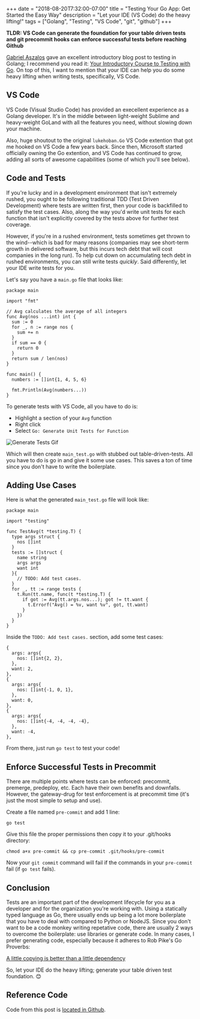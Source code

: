 +++
date = "2018-08-20T7:32:00-07:00"
title = "Testing Your Go App: Get Started the Easy Way"
description = "Let your IDE (VS Code) do the heavy lifting!"
tags = ["Golang", "Testing", "VS Code", "git", "github"]
+++

**TLDR: VS Code can generate the foundation for your table driven tests and git precommit hooks can enforce successful tests before reaching Github**

[Gabriel Aszalos](https://www.toptal.com/resume/gabriel-aszalos) gave an excellent introductory blog post to testing in Golang; I recommend you read it: [Your Introductory Course to Testing with Go](https://www.toptal.com/go/your-introductory-course-to-testing-with-go). On top of this, I want to mention that your IDE can help you do some heavy lifting when writing tests, specifically, VS Code.

## VS Code

VS Code (Visual Studio Code) has provided an execellent experience as a Golang developer. It's in the middle between light-weight Sublime and heavy-weight GoLand with all the features you need, without slowing down your machine.

Also, huge shoutout to the original `lukehoban.Go` VS Code extention that got me hooked on VS Code a few years back. Since then, Microsoft started officially owning the Go extention, and VS Code has continued to grow, adding all sorts of awesome capabilities (some of which you'll see below).

## Code and Tests

If you're lucky and in a development environment that isn't extremely rushed, you ought to be following traditional TDD (Test Driven Development) where tests are written first, then your code is backfilled to satisfy the test cases. Also, along the way you'd write unit tests for each function that isn't explicitly covered by the tests above for further test coverage.

However, if you're in a rushed environment, tests sometimes get thrown to the wind--which is bad for many reasons (companies may see short-term growth in delivered software, but this incurs tech debt that will cost companies in the long run). To help cut down on accumulating tech debt in rushed environments, you can still write tests *quickly*. Said differently, let your IDE write tests for you.

Let's say you have a `main.go` file that looks like:

    package main

    import "fmt"

    // Avg calculates the average of all integers
    func Avg(nos ...int) int {
      sum := 0
      for _, n := range nos {
        sum += n
      }
      if sum == 0 {
        return 0
      }
      return sum / len(nos)
    }

    func main() {
      numbers := []int{1, 4, 5, 6}

      fmt.Println(Avg(numbers...))
    }

To generate tests with VS Code, all you have to do is:

- Highlight a section of your `Avg` function
- Right click
- Select `Go: Generate Unit Tests for Function`

![Generate Tests Gif](http://localhost:1313/images/generate-tests.gif)

Which will then create `main_test.go` with stubbed out table-driven-tests. All you have to do is go in and give it some use cases. This saves a ton of time since you don't have to write the boilerplate.

## Adding Use Cases

Here is what the generated `main_test.go` file will look like:

    package main

    import "testing"

    func TestAvg(t *testing.T) {
      type args struct {
        nos []int
      }
      tests := []struct {
        name string
        args args
        want int
      }{
        // TODO: Add test cases.
      }
      for _, tt := range tests {
        t.Run(tt.name, func(t *testing.T) {
          if got := Avg(tt.args.nos...); got != tt.want {
            t.Errorf("Avg() = %v, want %v", got, tt.want)
          }
        })
      }
    }


Inside the `TODO: Add test cases.` section, add some test cases:

    {
      args: args{
        nos: []int{2, 2},
      },
      want: 2,
    },
    {
      args: args{
        nos: []int{-1, 0, 1},
      },
      want: 0,
    },
    {
      args: args{
        nos: []int{-4, -4, -4, -4},
      },
      want: -4,
    },

From there, just run `go test` to test your code!

## Enforce Successful Tests in Precommit

There are multiple points where tests can be enforced: precommit, premerge, predeploy, etc. Each have their own benefits and downfalls. However, the gateway-drug for test enforcement is at precommit time (it's just the most simple to setup and use).

Create a file named `pre-commit` and add 1 line:

    go test

Give this file the proper permissions then copy it to your .git/hooks directory:

    chmod a+x pre-commit && cp pre-commit .git/hooks/pre-commit

Now your `git commit` command will fail if the commands in your `pre-commit` fail (if `go test` fails).

## Conclusion

Tests are an important part of the development lifecycle for you as a developer and for the organization you're working with. Using a statically typed language as Go, there usually ends up being a lot more boilerplate that you have to deal with compared to Python or NodeJS. Since you don't want to be a code monkey writing repetative code, there are usually 2 ways to overcome the boilerplate: use libraries or generate code. In many cases, I prefer generating code, especially because it adheres to Rob Pike's Go Proverbs:

[A little copying is better than a little dependency](https://go-proverbs.github.io/)

So, let your IDE do the heavy lifting; generate your table driven test foundation. 😊

## Reference Code

Code from this post is [located in Github](https://github.com/rms1000watt/demo-testing-your-go-app-get-started-the-easy-way).

